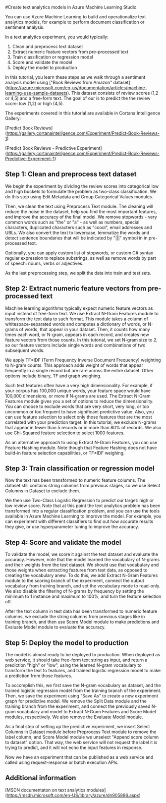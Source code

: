 <properties
	pageTitle="Create text analytics models in Azure Machine Learning Studio | Microsoft Azure"
	description="How to create text analytics models in Azure Machine Learning Studio using modules for text preprocessing, N-grams or feature hashing"
	services="machine-learning"
	documentationCenter=""
	authors="rastala"
	manager=""
	editor=""/>

<tags
	ms.service="machine-learning"
	ms.workload="data-services"
	ms.tgt_pltfrm="na"
	ms.devlang="na"
	ms.topic="article"
	ms.date="08/19/2016"
	ms.author="roastala" />


#Create text analytics models in Azure Machine Learning Studio

You can use Azure Machine Learning to build and operationalize text analytics models, for example to perform document classification or sentiment analysis.

In a text analytics experiment, you would typically:

 1. Clean and preprocess text dataset
 2. Extract numeric feature vectors from pre-processed text
 3. Train classification or regression model
 4. Score and validate the model
 5. Deploy the model to production

In this tutorial, you learn these steps as we walk through a sentiment analysis model using ["Book Reviews from Amazon" dataset] (https://azure.microsoft.com/en-us/documentation/articles/machine-learning-use-sample-datasets). This dataset consists of review scores (1,2 or 4,5) and a free-form text. The goal of our is to predict the the review score: low (1,2) or high (4,5).

The experiments covered in this tutorial are available in Cortana Intelligence Gallery:

[Predict Book Reviews] (https://gallery.cortanaintelligence.com/Experiment/Predict-Book-Reviews-1)

[Predict Book Reviews - Predictive Experiment] (https://gallery.cortanaintelligence.com/Experiment/Predict-Book-Reviews-Predictive-Experiment-1)

## Step 1: Clean and preprocess text dataset

We begin the experiment by dividing the review scores into categorical low and high buckets to formulate the problem as two-class classification. We do this step using Edit Metadata and Group Categorical Values modules.

Then, we clean the text using Preprocess Text module. The cleaning will reduce the noise in the dataset, help you find the most important features, and improve the accuracy of the final model. We remove stopwords - very common words such as "the" or "a" - as well as numbers, special characters, duplicated characters such as "coool", email addresses and URLs. We also convert the text to lowercase, lemmatize the words and detect sentence boundaries that will be indicated by "|||" symbol in in pre-processed text.

Optionally, you can apply custom list of stopwords, or custom C# syntax regular expression to replace substrings, as well as remove words by part of speech: nouns, verbs or adjectives.

As the last preprocessing step, we split the data into train and test sets.

## Step 2: Extract numeric feature vectors from pre-processed text

Machine learning algorithms typically expect numeric feature vectors as input instead of free-form text. We use Extract N-Gram Features module to transform the text data to such format. This module takes a column of whitespace-separated words and computes a dictionary of words, or N-grams of words, that appear in your dataset. Then, it counts how many times each word, or N-gram, appears in each record, and creates new feature vectors from those counts. In this tutorial, we set N-gram size to 2, so our feature vectors include single words and combinations of two subsequent words.

We apply TF*IDF (Term Frequency Inverse Document Frequency) weighting to N-gram counts. This approach adds weight of words that appear frequently in a single record but are rare across the entire dataset. Other options include binary, TF and graph weighing.

Such text features often have a very high dimensionality. For example, if your corpus has 100,000 unique words, your feature space would have 100,000 dimensions, or more if N-grams are used. The Extract N-Gram Features module gives you a set of options to reduce the dimensionality. You can choose to exclude words that are very short, very long, or too uncommon or too frequent to have significant predictive value. Also, you can use feature selection to select only those features that are the most correlated with your prediction target. In this tutorial, we exclude N-grams that appear in fewer than 5 records or in more than 80% of records. We also use Chi-Squared feature selection to select 1000 features.

As an alternative approach to using Extract N-Gram Features, you can use Feature Hashing module. Note though that Feature Hashing does not have build-in feature selection capabilities, or TF*IDF weighing.

## Step 3: Train classification or regression model

Now the text has been transformed to numeric feature columns. The dataset still contains string columns from previous stages, so we use Select Columns in Dataset to exclude them.

We then use Two-Class Logistic Regression to predict our target: high or low review score. Note that at this point the text analytics problem has been transformed into a regular classification problem, and you can use the tools available in Azure Machine Learning to improve the model. For example, you can experiment with different classifiers to find out how accurate results they give, or use hyperparameter tuning to improve the accuracy.

## Step 4: Score and validate the model

To validate the model, we score it against the test dataset and evaluate the accuracy. However, note that the model learned the vocabulary of N-grams and their weights from the test dataset. We should use that vocabulary and those weights when extracting features from test data, as opposed to creating the vocabulary anew. To do this, we add Extract N-Gram Features module to the scoring branch of the experiment, connect the output vocabulary from training branch, and set the vocabulary mode to read-only. We also disable the filtering of N-grams by frequency by setting the minimum to 1 instance and maximum to 100%, and turn the feature selection off.

After the text column in test data has been transformed to numeric feature columns, we exclude the string columns from previous stages like in training branch, and then use Score Model module to make predictions and Evaluate Model module to evaluate the accuracy.

## Step 5: Deploy the model to production

The model is almost ready to be deployed to production. When deployed as web service, it should take free-form text string as input, and return a prediction "high" or "low", using the learned N-gram vocabulary to transform the text to features, and trained logistic regression model to make a prediction from those features. 

To accomplish this, we first save the N-gram vocabulary as dataset, and the trained logistic regression model from the training branch of the experiment. Then, we save the experiment using "Save As" to create a new experiment graph for predictive model. We remove the Split Data module and the training branch from the experiment, and connect the previously saved N-gram vocabulary and model to Extract N-Gram Features and Score Model modules, respectively. We also remove the Evaluate Model module.

As a final step of setting up the predictive experiment, we insert Select Columns in Dataset module before Preprocess Text module to remove the label column, and Score Model module we unselect "Append score column to dataset" option. That way, the web service will not request the label it is trying to predict, and it will not echo the input features in response.

Now we have an experiment that can be published as a web service and called using request-response or batch execution APIs.

## Additional information

[MSDN documentaton on text analytics modules] (https://msdn.microsoft.com/en-US/library/azure/dn905886.aspx)
